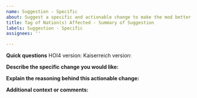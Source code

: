 ```yaml
---
name: Suggestion - Specific
about: Suggest a specific and actionable change to make the mod better. These suggestions should be under a paragraph in length, if what need significantly more than that, please see 'Suggestion - Broad/Lore' below
title: Tag of Nation(s) Affected - Summary of Suggestion
labels: Suggestion - Specific
assignees: ''

---
```


**Quick questions**
HOI4 version:
Kaiserreich version:

**Describe the specific change you would like:**


**Explain the reasoning behind this actionable change:**


**Additional context or comments:**
